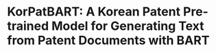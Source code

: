 # KorPatBART: A Korean Patent Pre-trained Model for Generating Text from Patent Documents with BART
